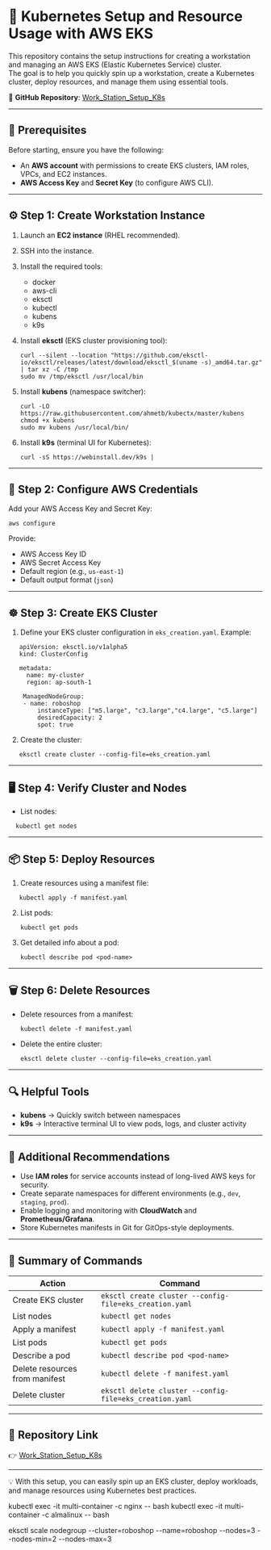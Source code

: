 # 🚀 Kubernetes Setup and Resource Usage with AWS EKS

This repository contains the setup instructions for creating a workstation and managing an AWS EKS (Elastic Kubernetes Service) cluster.  
The goal is to help you quickly spin up a workstation, create a Kubernetes cluster, deploy resources, and manage them using essential tools.  

🔗 **GitHub Repository**: [Work_Station_Setup_K8s](https://github.com/gsurendhar/Work_Station_Setup_K8s.git)

---

## 📌 Prerequisites

Before starting, ensure you have the following:

- An **AWS account** with permissions to create EKS clusters, IAM roles, VPCs, and EC2 instances.
- **AWS Access Key** and **Secret Key** (to configure AWS CLI).

---

## ⚙️ Step 1: Create Workstation Instance

1. Launch an **EC2 instance** (RHEL recommended).
2. SSH into the instance.
3. Install the required tools:
    - docker
    - aws-cli
    - eksctl
    - kubectl
    - kubens
    - k9s

4. Install **eksctl** (EKS cluster provisioning tool):

   ``` 
   curl --silent --location "https://github.com/eksctl-io/eksctl/releases/latest/download/eksctl_$(uname -s)_amd64.tar.gz" | tar xz -C /tmp
   sudo mv /tmp/eksctl /usr/local/bin
   ```

5. Install **kubens** (namespace switcher):

   ``` 
   curl -LO https://raw.githubusercontent.com/ahmetb/kubectx/master/kubens
   chmod +x kubens
   sudo mv kubens /usr/local/bin/
   ```

6. Install **k9s** (terminal UI for Kubernetes):

   ``` 
   curl -sS https://webinstall.dev/k9s |  
   ```

---

## 🔑 Step 2: Configure AWS Credentials

Add your AWS Access Key and Secret Key:

``` 
aws configure
```

Provide:

* AWS Access Key ID
* AWS Secret Access Key
* Default region (e.g., `us-east-1`)
* Default output format (`json`)

---

## ☸️ Step 3: Create EKS Cluster

1. Define your EKS cluster configuration in `eks_creation.yaml`.
   Example:

```  
   apiVersion: eksctl.io/v1alpha5
   kind: ClusterConfig

   metadata:
     name: my-cluster
     region: ap-south-1

    ManagedNodeGroup:
    - name: roboshop
        instanceType: ["m5.large", "c3.large","c4.large", "c5.large"]
        desiredCapacity: 2
        spot: true
```

2. Create the cluster:

```
   eksctl create cluster --config-file=eks_creation.yaml
```

---

## 🖥️ Step 4: Verify Cluster and Nodes

* List nodes:

``` 
  kubectl get nodes
```

---

## 📦 Step 5: Deploy Resources

1. Create resources using a manifest file:

``` 
   kubectl apply -f manifest.yaml
```

2. List pods:

   ``` 
   kubectl get pods
   ```

3. Get detailed info about a pod:

   ``` 
   kubectl describe pod <pod-name>
   ```

---

## 🗑️ Step 6: Delete Resources

* Delete resources from a manifest:

  ``` 
  kubectl delete -f manifest.yaml
  ```

* Delete the entire cluster:

  ``` 
  eksctl delete cluster --config-file=eks_creation.yaml
  ```

---

## 🔍 Helpful Tools

* **kubens** → Quickly switch between namespaces
* **k9s** → Interactive terminal UI to view pods, logs, and cluster activity

---

## 📖 Additional Recommendations

* Use **IAM roles** for service accounts instead of long-lived AWS keys for security.
* Create separate namespaces for different environments (e.g., `dev`, `staging`, `prod`).
* Enable logging and monitoring with **CloudWatch** and **Prometheus/Grafana**.
* Store Kubernetes manifests in Git for GitOps-style deployments.

---

## 📝 Summary of Commands

| Action                         | Command                                                 |
| ------------------------------ | ------------------------------------------------------- |
| Create EKS cluster             | `eksctl create cluster --config-file=eks_creation.yaml` |
| List nodes                     | `kubectl get nodes`                                     |
| Apply a manifest               | `kubectl apply -f manifest.yaml`                        |
| List pods                      | `kubectl get pods`                                      |
| Describe a pod                 | `kubectl describe pod <pod-name>`                       |
| Delete resources from manifest | `kubectl delete -f manifest.yaml`                       |
| Delete cluster                 | `eksctl delete cluster --config-file=eks_creation.yaml` |

---

## 📌 Repository Link

👉 [Work\_Station\_Setup\_K8s](https://github.com/gsurendhar/Work_Station_Setup_K8s.git)

---

💡 With this setup, you can easily spin up an EKS cluster, deploy workloads, and manage resources using Kubernetes best practices.








kubectl exec -it multi-container -c nginx -- bash
kubectl exec -it multi-container -c almalinux -- bash


eksctl scale nodegroup --cluster=roboshop --name=roboshop --nodes=3 --nodes-min=2 --nodes-max=3